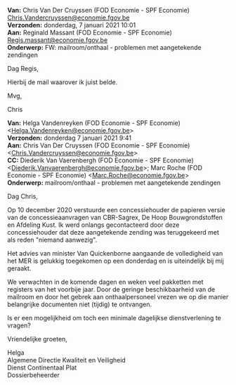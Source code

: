 **Van:** Chris Van Der Cruyssen (FOD Economie - SPF Economie) <Chris.Vandercruyssen@economie.fgov.be>  
**Verzonden:** donderdag, 7 januari 2021 10:01  
**Aan:** Reginald Massant (FOD Economie - SPF Economie) <Regis.massant@economie.fgov.be>  
**Onderwerp:** FW: mailroom/onthaal - problemen met aangetekende zendingen

Dag Regis,

Hierbij de mail waarover ik juist belde.

Mvg,

Chris

**Van:** Helga Vandenreyken (FOD Economie - SPF Economie) <[Helga.Vandenreyken@economie.fgov.be](mailto:Helga.Vandenreyken@economie.fgov.be)\>  
**Verzonden:** donderdag 7 januari 2021 9:41  
**Aan:** Chris Van Der Cruyssen (FOD Economie - SPF Economie) <[Chris.Vandercruyssen@economie.fgov.be](mailto:Chris.Vandercruyssen@economie.fgov.be)\>  
**CC:** Diederik Van Vaerenbergh (FOD Economie - SPF Economie) <[Diederik.Vanvaerenbergh@economie.fgov.be](mailto:Diederik.Vanvaerenbergh@economie.fgov.be)\>; Marc Roche (FOD Economie - SPF Economie) <[Marc.Roche@economie.fgov.be](mailto:Marc.Roche@economie.fgov.be)\>  
**Onderwerp:** mailroom/onthaal - problemen met aangetekende zendingen

Dag Chris,

Op 10 december 2020 verstuurde een concessiehouder de papieren versie van de concessieaanvragen van CBR-Sagrex, De Hoop Bouwgrondstoffen en Afdeling Kust. Ik werd onlangs gecontacteerd door deze concessiehouder dat deze aangetekende zending was teruggekeerd met als reden "niemand aanwezig".

Het advies van minister Van Quickenborne aangaande de volledigheid van het MER is gelukkig toegekomen op een donderdag en is uiteindelijk bij mij geraakt.

We verwachten in de komende dagen en weken veel pakketten met registers van het voorbije jaar. Door de geringe beschikbaarheid van de mailroom en door het gebrek aan onthaalpersoneel vrezen we op die manier belangrijke documenten niet (tijdig) te ontvangen.

Is er een mogelijkheid om toch een minimale dagelijkse dienstverlening te vragen?

Vriendelijke groeten,

Helga  
Algemene Directie Kwaliteit en Veiligheid  
Dienst Continentaal Plat  
Dossierbeheerder
